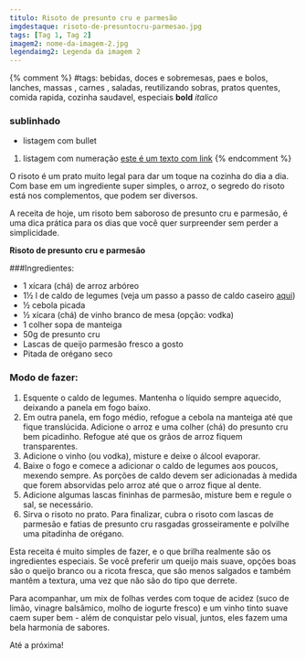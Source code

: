 ```yaml
---
titulo: Risoto de presunto cru e parmesão
imgdestaque: risoto-de-presuntocru-parmesao.jpg
tags: [Tag 1, Tag 2]
imagem2: nome-da-imagem-2.jpg
legendaimg2: Legenda da imagem 2
---
```

{% comment %}
#tags: bebidas, doces e sobremesas, paes e bolos, lanches, massas , carnes , saladas, reutilizando sobras, pratos quentes, comida rapida, cozinha saudavel, especiais
**bold**
*italico*
### sublinhado
* listagem com bullet
1. listagem com numeração
[este é um texto com link](https://www.enderecodolink.com)
{% endcomment %}

O risoto é um prato muito legal para dar um toque na cozinha do dia a dia. Com base em um ingrediente super simples, o arroz, o segredo do risoto está nos complementos, que podem ser diversos. 

A receita de hoje, um risoto bem saboroso de presunto cru e parmesão, é uma dica prática para os dias que você quer surpreender sem perder a simplicidade. 

**Risoto de presunto cru e parmesão**

###Ingredientes:

* 1 xícara (chá) de arroz arbóreo 
* 1½ l de caldo de legumes (veja um passo a passo de caldo caseiro [aqui](http://paneladepau.com.br/caldo-de-legumes-caseiro))
* ½ cebola picada
* ½ xícara (chá) de vinho branco de mesa (opção: vodka)
* 1 colher sopa de manteiga
* 50g de presunto cru 
* Lascas de queijo parmesão fresco a gosto
* Pitada de orégano seco 

### Modo de fazer:

1. Esquente o caldo de legumes. Mantenha o líquido sempre aquecido, deixando a panela em fogo baixo.
2. Em outra panela, em fogo médio, refogue a cebola na manteiga até que fique translúcida. Adicione o arroz e uma colher (chá) do presunto cru bem picadinho. Refogue até que os grãos de arroz fiquem transparentes.
3. Adicione o vinho (ou vodka), misture e deixe o álcool evaporar.
4. Baixe o fogo e comece a adicionar o caldo de legumes aos poucos, mexendo sempre. As porções de caldo devem ser adicionadas à medida que forem absorvidas pelo arroz até que o arroz fique al dente.
5. Adicione algumas lascas fininhas de parmesão, misture bem e regule o sal, se necessário.
7. Sirva o risoto no prato. Para finalizar, cubra o risoto com lascas de parmesão e fatias de presunto cru rasgadas grosseiramente e polvilhe uma pitadinha de orégano. 


Esta receita é muito simples de fazer, e o que brilha realmente são os ingredientes especiais. Se você preferir um queijo mais suave, opções boas são o queijo branco ou a ricota fresca, que são menos salgados e também mantêm a textura, uma vez que não são do tipo que derrete. 

Para acompanhar, um mix de folhas verdes com toque de acidez (suco de limão, vinagre balsâmico, molho de iogurte fresco) e um vinho tinto suave caem super bem - além de conquistar pelo visual, juntos, eles fazem uma bela harmonia de sabores. 

Até a próxima!

